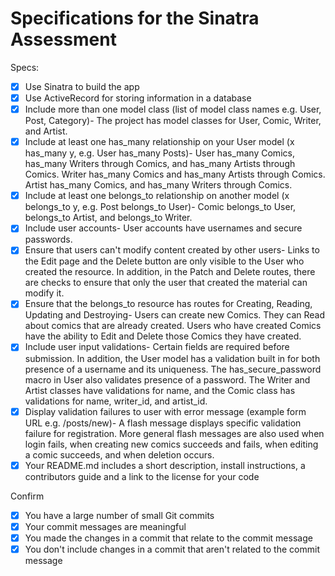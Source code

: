 # Specifications for the Sinatra Assessment

Specs:
- [x] Use Sinatra to build the app
- [x] Use ActiveRecord for storing information in a database
- [x] Include more than one model class (list of model class names e.g. User, Post, Category)- The project has model classes for User, Comic, Writer, and Artist.
- [x] Include at least one has_many relationship on your User model (x has_many y, e.g. User has_many Posts)- User has_many Comics, has_many Writers through Comics, and has_many Artists through Comics. Writer has_many Comics and has_many Artists through Comics. Artist has_many Comics, and has_many Writers through Comics.
- [x] Include at least one belongs_to relationship on another model (x belongs_to y, e.g. Post belongs_to User)- Comic belongs_to User, belongs_to Artist, and belongs_to Writer.
- [x] Include user accounts- User accounts have usernames and secure passwords.
- [x] Ensure that users can't modify content created by other users- Links to the Edit page and the Delete button are only visible to the User who created the resource. In addition, in the Patch and Delete routes, there are checks to ensure that only the user that created the material can modify it.
- [x] Ensure that the belongs_to resource has routes for Creating, Reading, Updating and Destroying- Users can create new Comics. They can Read about comics that are already created. Users who have created Comics have the ability to Edit and Delete those Comics they have created.
- [x] Include user input validations- Certain fields are required before submission. In addition, the User model has a validation built in for both presence of a username and its uniqueness. The has_secure_password macro in User also validates presence of a password. The Writer and Artist classes have validations for name, and the Comic class has validations for name, writer_id, and artist_id.
- [x] Display validation failures to user with error message (example form URL e.g. /posts/new)- A flash message displays specific validation failure for registration. More general flash messages are also used when login fails, when creating new comics succeeds and fails, when editing a comic succeeds, and when deletion occurs.
- [x] Your README.md includes a short description, install instructions, a contributors guide and a link to the license for your code

Confirm
- [x] You have a large number of small Git commits
- [x] Your commit messages are meaningful
- [x] You made the changes in a commit that relate to the commit message
- [x] You don't include changes in a commit that aren't related to the commit message
